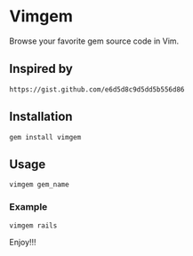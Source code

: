 # Vimgem

Browse your favorite gem source code in Vim.

## Inspired by

    https://gist.github.com/e6d5d8c9d5dd5b556d86

## Installation

    gem install vimgem

## Usage

    vimgem gem_name

### Example

    vimgem rails

Enjoy!!!
